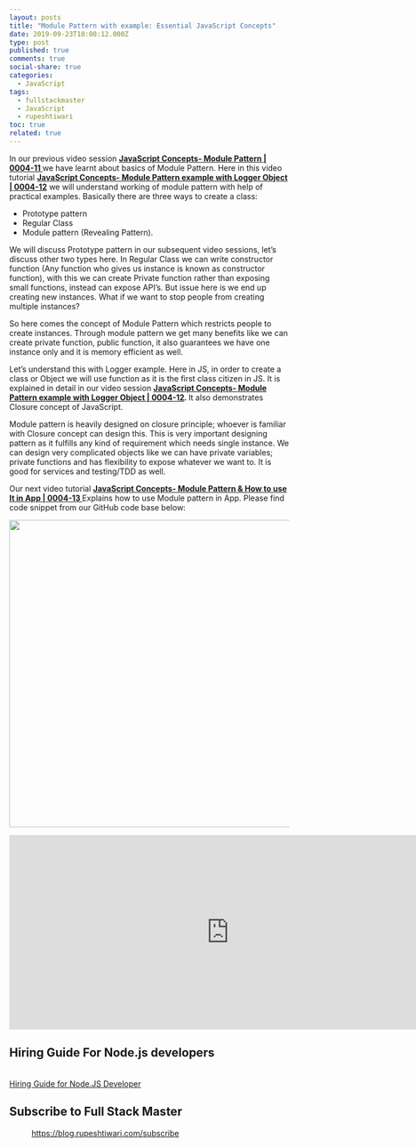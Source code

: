 ```yaml
---
layout: posts
title: "Module Pattern with example: Essential JavaScript Concepts"
date: 2019-09-23T10:00:12.000Z
type: post
published: true
comments: true
social-share: true
categories:
  - JavaScript
tags:
  - fullstackmaster
  - JavaScript
  - rupeshtiwari
toc: true
related: true
---
```


<p>In our previous video session <a href="https://www.youtube.com/watch?v=JBqr_jnwnrA" target="_blank" rel="noopener noreferrer"><strong>JavaScript Concepts- Module Pattern | 0004-11 </strong></a>we have learnt about basics of Module Pattern. Here in this video tutorial <a href="https://www.youtube.com/watch?v=ojdg4hGVF0k" target="_blank" rel="noopener noreferrer"><strong>JavaScript Concepts- Module Pattern example with Logger Object | 0004-12</strong></a> we will understand working of module pattern with help of practical examples. Basically there are three ways to create a class:</p>
<ul>
<li>Prototype pattern</li>
<li>Regular Class</li>
<li>Module pattern (Revealing Pattern).</li>
</ul>
<p>We will discuss Prototype pattern in our subsequent video sessions, let’s discuss other two types here. In Regular Class we can write constructor function (Any function who gives us instance is known as constructor function), with this we can create Private function rather than exposing small functions, instead can expose API’s. But issue here is we end up creating new instances. What if we want to stop people from creating multiple instances?</p>
<p>So here comes the concept of Module Pattern which restricts people to create instances. Through module pattern we get many benefits like we can create private function, public function, it also guarantees we have one instance only and it is memory efficient as well.</p>
<p>Let’s understand this with Logger example. Here in JS, in order to create a class or Object we will use function as it is the first class citizen in JS. It is explained in detail in our video session <strong><a href="https://www.youtube.com/watch?v=ojdg4hGVF0k" target="_blank" rel="noopener noreferrer">JavaScript Concepts- Module Pattern example with Logger Object | 0004-12</a><em>. </em></strong>It also demonstrates Closure concept of JavaScript.</p>
<p>Module pattern is heavily designed on closure principle; whoever is familiar with Closure concept can design this. This is very important designing pattern as it fulfills any kind of requirement which needs single instance. We can design very complicated objects like we can have private variables; private functions and has flexibility to expose whatever we want to. It is good for services and testing/TDD as well.</p>
<p>Our next video tutorial <a href="https://www.youtube.com/watch?v=PjWWkLSOS3k" target="_blank" rel="noopener noreferrer"><strong>JavaScript Concepts- Module Pattern &amp; How to use It in App | 0004-13 </strong></a>Explains how to use Module pattern in App. Please find code snippet from our GitHub code base below:</p>
<p><img class="alignnone size-full wp-image-2600" src="{{ site.baseurl }}/assets/2019/09/JS-Md-1.png" alt="" width="620" height="553" /></p>
<p><iframe src="https://www.youtube.com/embed/PjWWkLSOS3k" width="790" height="350" frameborder="0" allowfullscreen="allowfullscreen"><span data-mce-type="bookmark" style="display: inline-block; width: 0px; overflow: hidden; line-height: 0;" class="mce_SELRES_start">﻿</span></iframe></p>
<p><!-- wp:heading --></p>
<h2>Hiring Guide For Node.js developers</h2>
<p><!-- /wp:heading --></p>
<p><!-- wp:html --><br />
<a href="https://www.toptal.com/nodejs#hiring-guide" class="btn">Hiring Guide for Node.JS Developer</a><br />
<!-- /wp:html --></p>
<p><!-- wp:heading --></p>
<h2>Subscribe to Full Stack Master</h2>
<p><!-- /wp:heading --></p>
<p><!-- wp:image {"id":3386,"sizeSlug":"large","linkDestination":"custom"} --></p>
<figure class="wp-block-image size-large"><a href="https://blog.rupeshtiwari.com/subscribe"><img src="{{ site.baseurl }}/assets/2019/09/plan-subscription.jpg?fit=605%2C1024&amp;ssl=1" alt="" class="wp-image-3386" /></a><br />
<figcaption><a href="https://blog.rupeshtiwari.com/subscribe">https://blog.rupeshtiwari.com/subscribe</a></figcaption>
</figure>
<p><!-- /wp:image --></p>
<p><!-- wp:html /--></p>
